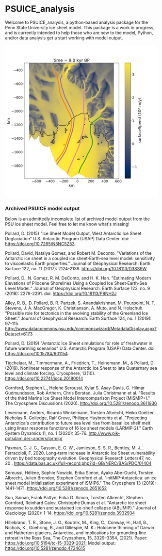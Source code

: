 # PSUICE_analysis
Welcome to PSUICE_analysis, a python-based analysis package for the Penn State University ice sheet model. This package is a work in progress, and is currently intended to help those who are new to the model, Python, and/or data analysis get a start working with model output.


![](surfaceSpeed_9000.0yy_BP.png)

### Archived PSUICE model output
Below is an admittedly incomplete list of archived model output from the PSU ice sheet model. Feel free to let me know what's missing!

Pollard, D. (2015) "Ice Sheet Model Output, West Antarctic Ice Sheet Deglaciation" U.S. Antarctic Program (USAP) Data Center. doi: https://doi.org/10.7265/N5NC5Z53. 

Pollard, David, Natalya Gomez, and Robert M. Deconto. "Variations of the Antarctic ice sheet in a coupled ice sheet‐Earth‐sea level model: sensitivity to viscoelastic Earth properties." Journal of Geophysical Research: Earth Surface 122, no. 11 (2017): 2124-2138. https://doi.org/10.18113/D3SS9W

Pollard, D., N. Gomez, R. M. DeConto, and H. K. Han. "Estimating Modern Elevations of Pliocene Shorelines Using a Coupled Ice Sheet‐Earth‐Sea Level Model." Journal of Geophysical Research: Earth Surface 123, no. 9 (2018): 2279-2291. doi: https://doi.org/10.18113/P8NH2J

Alley, R. B., D. Pollard, B. R. Parizek, S. Anandakrishnan, M. Pourpoint, N. T. Stevens, J. A. MacGregor, K. Christianson, A. Muto, and N. Holschuh. "Possible role for tectonics in the evolving stability of the Greenland Ice Sheet." Journal of Geophysical Research: Earth Surface 124, no. 1 (2019): 97-115. http://www.datacommons.psu.edu/commonswizard/MetadataDisplay.aspx?Dataset=6173
       
Pollard, D. (2019) "Antarctic Ice Sheet simulations for role of freshwater in future warming scenarios" U.S. Antarctic Program (USAP) Data Center. doi: https://doi.org/10.15784/601154. 

Tigchelaar, M., Timmermann, A., Friedrich, T., Heinemann, M., & Pollard, D. (2019). Nonlinear response of the Antarctic Ice Sheet to late Quaternary sea level and climate forcing. Cryosphere, 13(10). https://doi.org/10.22741/iccp.20180014

Cornford, Stephen L., Helene Seroussi, Xylar S. Asay-Davis, G. Hilmar Gudmundsson, Rob Arthern, Chris Borstad, Julia Christmann et al. "Results of the third Marine Ice Sheet Model Intercomparison Project (MISMIP+)." The Cryosphere Discussions (2020). http://doi.org/10.5281/zenodo.3611936
 
Levermann, Anders, Ricarda Winkelmann, Torsten Albrecht, Heiko Goelzer, Nicholas R. Golledge, Ralf Greve, Philippe Huybrechts et al. "Projecting Antarctica's contribution to future sea level rise from basal ice shelf melt using linear response functions of 16 ice sheet models (LARMIP-2)." Earth System Dynamics 11, no. 1 (2020): 35-76. http://www.pik-potsdam.de/~anders/larmip/

Paxman, G. J. G., Gasson, E. G. W., Jamieson, S. S. R., Bentley, M. J., Ferraccioli, F. 2020. Long-term increase in Antarctic Ice Sheet vulnerability driven by bed topography evolution. Geophysical Research Letters47, no. 20  .   https://data.bas.ac.uk/full-record.php?id=GB/NERC/BAS/PDC/01404

Seroussi, Hélène, Sophie Nowicki, Erika Simon, Ayako Abe-Ouchi, Torsten Albrecht, Julien Brondex, Stephen Cornford et al. "initMIP-Antarctica: an ice sheet model initialization experiment of ISMIP6." The Cryosphere 13 (2019): 1441-1471. https://doi.org/10.5281/zenodo.2651652

Sun, Sainan, Frank Pattyn, Erika G. Simon, Torsten Albrecht, Stephen Cornford, Reinhard Calov, Christophe Dumas et al. "Antarctic ice sheet response to sudden and sustained ice-shelf collapse (ABUMIP)." Journal of Glaciology (2020): 1-14. https://doi.org/10.5281/zenodo.3932934

Hillebrand, T. R., Stone, J. O., Koutnik, M., King, C., Conway, H., Hall, B., Nichols, K., Goehring, B., and Gillespie, M. K.: Holocene thinning of Darwin and Hatherton glaciers, Antarctica, and implications for grounding-line retreat in the Ross Sea, The Cryosphere, 15, 3329–3354, (2021). Paper: https://doi.org/10.5194/tc-15-3329-2021; Model output: https://doi.org/10.5281/zenodo.4734615


